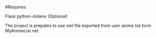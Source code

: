 #Requires:

Flask
python-dotenv (Optional)

The project is prepates to use xml file exported from user anime list form MyAnimeList.net